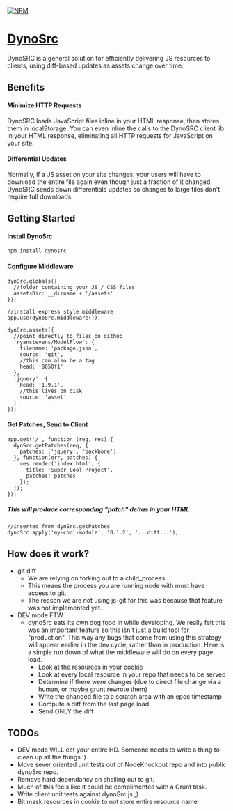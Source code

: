 [![NPM](https://nodei.co/npm/dynosrc.png?downloads=true&stars=true)](https://nodei.co/npm/dynosrc/)

# [DynoSrc](http://www.dinosrc.it)

DynoSRC is a general solution for efficiently delivering JS resources to clients, using diff-based updates as assets change over time.

## Benefits

#### Minimize HTTP Requests
DynoSRC loads JavaScript files inline in your HTML response, then stores them in localStorage. You can even inline the calls to the DynoSRC client lib in your HTML response, eliminating all HTTP requests for JavaScript on your site.

#### Differential Updates
Normally, if a JS asset on your site changes, your users will have to download the entire file again even though just a fraction of it changed. DynoSRC sends down differentials updates so changes to large files don't require full downloads.

## Getting Started

#### Install DynoSrc

    npm install dynosrc

#### Configure Middleware

    dynSrc.globals({
      //folder containing your JS / CSS files
      assetsDir: __dirname + '/assets'
    });

    //install express style middleware
    app.use(dynoSrc.middleware());

    dynSrc.assets({
      //point directly to files on github
      'ryanstevens/ModelFlow': {
        filename: 'package.json',
        source: 'git',
        //this can also be a tag
        head: '8050f1'
      },
      'jquery': {
        head: '1.9.1',
        //this lives on disk
        source: 'asset'
      }
    });

#### Get Patches, Send to Client

    app.get('/', function (req, res) {
      dynSrc.getPatches(req, {
        patches: ['jquery', 'backbone']
      }, function(err, patches) {
        res.render('index.html', {
          title: 'Super Cool Project',
          patches: patches
        });
      });
    });

##### This will produce corresponding "patch" deltas in your HTML

    //inserted from dynSrc.getPatches
    dynoSrc.apply('my-cool-module', '0.1.2', '...diff...');


## How does it work?

* git diff
  * We are relying on forking out to a child_process.
  * This means the process you are running node with must have access to git.
  * The reason we are not using js-git for this was because that feature was not implemented yet.
* DEV mode FTW
  * dynoSrc eats its own dog food in while developing.  We really felt this was an important feature so this isn't just a build tool for "production".  This way any bugs that come from using this strategy will appear earlier in the dev cycle, rather than in production.  Here is a simple run down of what the middleware will do on every page load.
    * Look at the resources in your cookie
    * Look at every local resource in your repo that needs to be served
    * Determine if there were changes (due to direct file change via a human, or maybe grunt rewrote them)
    * Write the changed file to a scratch area with an epoc timestamp
    * Compute a diff from the last page load
    * Send ONLY the diff

## TODOs

* DEV mode WILL eat your entire HD.  Someone needs to write a thing to clean up all the things :)
* Move sever oriented unit tests out of NodeKnockout repo and into public dynoSrc repo.
* Remove hard dependancy on shelling out to git. 
* Much of this feels like it could be complimented with a Grunt task.
* Write client unit tests against dynoSrc.js ;)
* Bit mask resources in cookie to not store entire resource name
